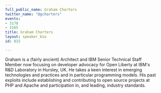 ```yaml
---
full_public_name: Graham Charters
twitter_name: "@gcharters"
events:
- 3170
- 3165
title: Graham Charters
layout: speaker_bio
id: 815

---
```

Graham is a (fairly ancient) Architect and IBM Senior Technical Staff Member now focusing on developer advocacy for Open Liberty at IBM's R&D Laboratory in Hursley, UK. He takes a keen interest in emerging technologies and practices and in particular programming models. His past exploits include establishing and contributing to open source projects at PHP and Apache and participation in, and leading, industry standards.